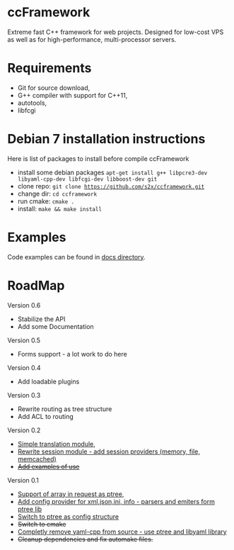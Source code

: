 ccFramework
===========

Extreme fast C++ framework for web projects. Designed for low-cost VPS as well as for high-performance, multi-processor servers.

Requirements
===========
* Git for source download,
* G++ compiler with support for C++11,
* autotools,
* libfcgi

Debian 7 installation instructions
===========
Here is list of packages to install before compile ccFramework
* install some debian packages
<code>apt-get install g++ libpcre3-dev libyaml-cpp-dev libfcgi-dev libboost-dev git</code>
* clone repo: <code>git clone https://github.com/s2x/ccframework.git</code>
* change dir: <code>cd ccframework</code>
* run cmake: <code>cmake .</code>
* install: <code>make && make install</code>

Examples
===========
Code examples can be found in [docs directory](https://github.com/s2x/ccframework/tree/master/docs/examples). 

RoadMap
===========
Version 0.6
* Stabilize the API
* Add some Documentation

Version 0.5
* Forms support - a lot work to do here

Version 0.4
* Add loadable plugins

Version 0.3
* Rewrite routing as tree structure
* Add ACL to routing

Version 0.2
* [Simple translation module](https://github.com/s2x/ccframework/issues/3),
* [Rewrite session module - add session providers (memory, file, memcached)](https://github.com/s2x/ccframework/issues/4)
* ~~[Add examples of use](https://github.com/s2x/ccframework/issues/5)~~

Version 0.1
* [Support of array in request as ptree](https://github.com/s2x/ccframework/issues/6),
* [Add config provider for xml,json,ini, info - parsers and emiters form ptree lib](https://github.com/s2x/ccframework/issues/10)
* [Switch to ptree as config structure](https://github.com/s2x/ccframework/issues/9)
* ~~Switch to cmake~~
* [Completly remove yaml-cpp from source - use ptree and libyaml library](https://github.com/s2x/ccframework/issues/9)
* ~~Cleanup dependencies and fix automake files.~~

